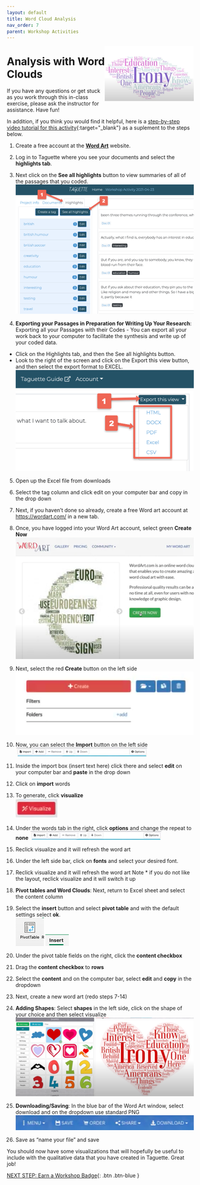 ```yaml
---
layout: default
title: Word Cloud Analysis
nav_order: 7
parent: Workshop Activities
---
```

<img src="images/taguette-cloud-00.png" style="float:right;width:240px;">

# Analysis with Word Clouds

If you have any questions or get stuck as you work through this in-class exercise, please ask the instructor for assistance.  Have fun!

In addition, if you think you would find it helpful, here is a [step-by-step video tutorial for this activity](https://www.youtube.com/watch?v=k4P-VNo7ozU){:target="_blank"} as a suplement to the steps below.

1. Create a free account at the [**Word Art**](https://wordart.com/) website. 

2. Log in to Taguette where you see your documents and select the **highlights tab**.

3. Next click on the **See all highlights** button to view summaries of all of the passages that you coded.
![See all highlights](/images/taguette-cloud-01.png)

4. **Exporting your Passages in Preparation for Writing Up Your Research**: Exporting all your Passages with their Codes - You can export all your work back to your computer to facilitate the synthesis and write up of your coded data.
- Click on the Highlights tab, and then the See all highlights button.
- Look to the right of the screen and click on the Export this view button, and then select the export format to EXCEL.
![Export this view](/images/taguette-cloud-02.png)

5. Open up the Excel file from downloads

6. Select the tag column and click edit on your computer bar and copy in the drop down

7. Next, if you haven’t done so already, create a free  Word art account at https://wordart.com/  in a new tab.

8. Once, you have logged into your Word Art account, select green **Create Now**
![Export this view](/images/taguette-cloud-03.png)

9. Next, select the red **Create** button on the left side
![Export this view](/images/taguette-cloud-04.png)

10. Now, you can select the **Import** button on the left side
![Export this view](/images/taguette-cloud-05.png)

11. Inside the import box (insert text here) click there and select **edit** on your computer bar and **paste** in the drop down

12. Click on **import** words

13. To generate, click **visualize**<br>
![Export this view](/images/taguette-cloud-06.png)

14. Under the words tab in the right, click **options** and change the repeat to **none**
![Export this view](/images/taguette-cloud-07.png)

15. Reclick visualize and it will refresh the word art

16. Under the left side bar, click on **fonts** and select your desired font.

17. Reclick visualize and it will refresh the word art
Note * if you do not like the layout, reclick visualize and it will switch it up

18. **Pivot tables and Word Clouds**: Next, return to Excel sheet and select the content column

19. Select the **insert** button and select **pivot table** and with the default settings select **ok**.<br>
![Export this view](/images/taguette-cloud-08.png)
![Export this view](/images/taguette-cloud-09.png)

20. Under the pivot table fields on the right, click the **content checkbox**

21. Drag the **content checkbox** to **rows**

22. Select the **content** and on the computer bar, select **edit** and **copy** in the dropdown

23. Next, create a new word art (redo steps 7-14)

24. **Adding Shapes**:  Select **shapes** in the left side, click on the shape of your choice and then select visualize
![Export this view](/images/taguette-cloud-10.png)

25. **Downloading/Saving**:  In the blue bar of the Word Art window, select download and on the dropdown use standard PNG
![Export this view](/images/taguette-cloud-11.png)

26. Save as “name your file” and save

You should now have some visualizations that will hopefully be useful to include with the qualitative data that you have created in Taguette.  Great job!

[NEXT STEP: Earn a Workshop Badge](informal-credentials.html){: .btn .btn-blue }

